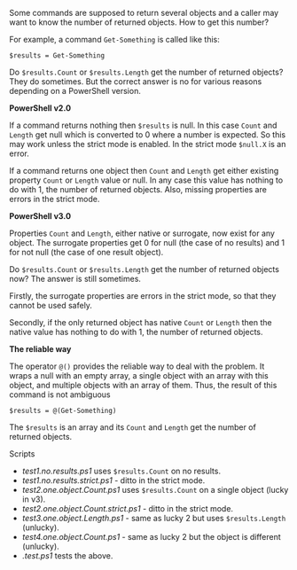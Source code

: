 
Some commands are supposed to return several objects and a caller may want to
know the number of returned objects. How to get this number?

For example, a command `Get-Something` is called like this:

    $results = Get-Something

Do `$results.Count` or `$results.Length` get the number of returned objects?
They do sometimes. But the correct answer is no for various reasons depending
on a PowerShell version.

**PowerShell v2.0**

If a command returns nothing then `$results` is null. In this case `Count` and
`Length` get null which is converted to 0 where a number is expected. So this
may work unless the strict mode is enabled. In the strict mode `$null.X` is an
error.

If a command returns one object then `Count` and `Length` get either existing
property `Count` or `Length` value or null. In any case this value has nothing
to do with 1, the number of returned objects. Also, missing properties are
errors in the strict mode.

**PowerShell v3.0**

Properties `Count` and `Length`, either native or surrogate, now exist for any
object. The surrogate properties get 0 for null (the case of no results) and 1
for not null (the case of one result object).

Do `$results.Count` or `$results.Length` get the number of returned objects
now? The answer is still sometimes.

Firstly, the surrogate properties are errors in the strict mode, so that they
cannot be used safely.

Secondly, if the only returned object has native `Count` or `Length` then the
native value has nothing to do with 1, the number of returned objects.

**The reliable way**

The operator `@()` provides the reliable way to deal with the problem. It wraps
a null with an empty array, a single object with an array with this object, and
multiple objects with an array of them. Thus, the result of this command is not
ambiguous

    $results = @(Get-Something)

The `$results` is an array and its `Count` and `Length` get the number of
returned objects.

Scripts

- *test1.no.results.ps1* uses `$results.Count` on no results.
- *test1.no.results.strict.ps1* - ditto in the strict mode.
- *test2.one.object.Count.ps1* uses `$results.Count` on a single object (lucky in v3).
- *test2.one.object.Count.strict.ps1* - ditto in the strict mode.
- *test3.one.object.Length.ps1* - same as lucky 2 but uses `$results.Length` (unlucky).
- *test4.one.object.Count.ps1* - same as lucky 2 but the object is different (unlucky).
- *.test.ps1* tests the above.
